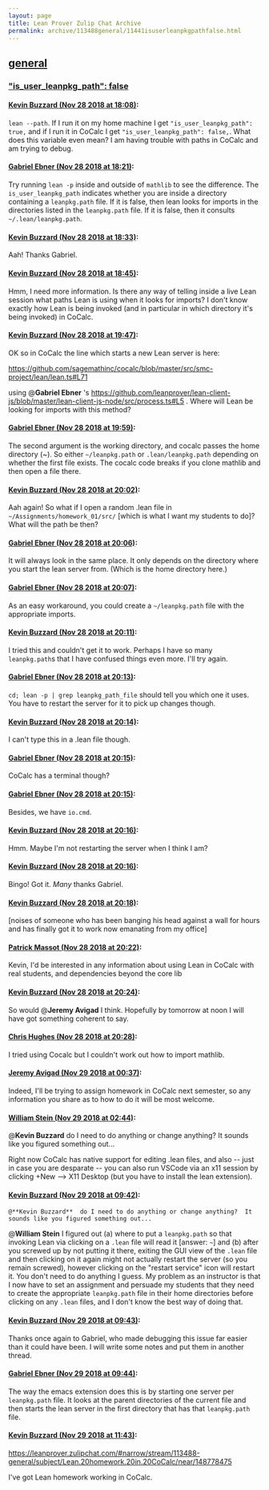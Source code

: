 ```yaml
---
layout: page
title: Lean Prover Zulip Chat Archive 
permalink: archive/113488general/11441isuserleanpkgpathfalse.html
---
```


## [general](index.html)
### ["is_user_leanpkg_path": false](11441isuserleanpkgpathfalse.html)

#### [Kevin Buzzard (Nov 28 2018 at 18:08)](https://leanprover.zulipchat.com/#narrow/stream/113488-general/topic/%22is_user_leanpkg_path%22%3A%20false/near/148726964):
`lean --path`. If I run it on my home machine I get `"is_user_leanpkg_path": true,` and if I run it in CoCalc I get `"is_user_leanpkg_path": false,`. What does this variable even mean? I am having trouble with paths in CoCalc and am trying to debug.

#### [Gabriel Ebner (Nov 28 2018 at 18:21)](https://leanprover.zulipchat.com/#narrow/stream/113488-general/topic/%22is_user_leanpkg_path%22%3A%20false/near/148727956):
Try running `lean -p` inside and outside of `mathlib` to see the difference.  The `is_user_leanpkg_path` indicates whether you are inside a directory containing a `leanpkg.path` file.  If it is false, then lean looks for imports in the directories listed in the `leanpkg.path` file.  If it is false, then it consults `~/.lean/leanpkg.path`.

#### [Kevin Buzzard (Nov 28 2018 at 18:33)](https://leanprover.zulipchat.com/#narrow/stream/113488-general/topic/%22is_user_leanpkg_path%22%3A%20false/near/148728778):
Aah! Thanks Gabriel.

#### [Kevin Buzzard (Nov 28 2018 at 18:45)](https://leanprover.zulipchat.com/#narrow/stream/113488-general/topic/%22is_user_leanpkg_path%22%3A%20false/near/148729505):
Hmm, I need more information. Is there any way of telling inside a live Lean session what paths Lean is using when it looks for imports? I don't know exactly how Lean is being invoked (and in particular in which directory it's being invoked) in CoCalc.

#### [Kevin Buzzard (Nov 28 2018 at 19:47)](https://leanprover.zulipchat.com/#narrow/stream/113488-general/topic/%22is_user_leanpkg_path%22%3A%20false/near/148733549):
OK so in CoCalc the line which starts a new Lean server is here:

https://github.com/sagemathinc/cocalc/blob/master/src/smc-project/lean/lean.ts#L71

using @**Gabriel Ebner** 's https://github.com/leanprover/lean-client-js/blob/master/lean-client-js-node/src/process.ts#L5 . Where will Lean be looking for imports with this method?

#### [Gabriel Ebner (Nov 28 2018 at 19:59)](https://leanprover.zulipchat.com/#narrow/stream/113488-general/topic/%22is_user_leanpkg_path%22%3A%20false/near/148734474):
The second argument is the working directory, and cocalc passes the home directory (~).  So either `~/leanpkg.path` or `.lean/leanpkg.path` depending on whether the first file exists.  The cocalc code breaks if you clone mathlib and then open a file there.

#### [Kevin Buzzard (Nov 28 2018 at 20:02)](https://leanprover.zulipchat.com/#narrow/stream/113488-general/topic/%22is_user_leanpkg_path%22%3A%20false/near/148734755):
Aah again! So what if I open a random .lean file in `~/Assignments/homework_01/src/` [which is what I want my students to do]? What will the path be then?

#### [Gabriel Ebner (Nov 28 2018 at 20:06)](https://leanprover.zulipchat.com/#narrow/stream/113488-general/topic/%22is_user_leanpkg_path%22%3A%20false/near/148735038):
It will always look in the same place.  It only depends on the directory where you start the lean server from.  (Which is the home directory here.)

#### [Gabriel Ebner (Nov 28 2018 at 20:07)](https://leanprover.zulipchat.com/#narrow/stream/113488-general/topic/%22is_user_leanpkg_path%22%3A%20false/near/148735106):
As an easy workaround, you could create a `~/leanpkg.path` file with the appropriate imports.

#### [Kevin Buzzard (Nov 28 2018 at 20:11)](https://leanprover.zulipchat.com/#narrow/stream/113488-general/topic/%22is_user_leanpkg_path%22%3A%20false/near/148735389):
I tried this and couldn't get it to work. Perhaps I have so many `leanpkg.path`s that I have confused things even more. I'll try again.

#### [Gabriel Ebner (Nov 28 2018 at 20:13)](https://leanprover.zulipchat.com/#narrow/stream/113488-general/topic/%22is_user_leanpkg_path%22%3A%20false/near/148735503):
`cd; lean -p | grep leanpkg_path_file` should tell you which one it uses.  You have to restart the server for it to pick up changes though.

#### [Kevin Buzzard (Nov 28 2018 at 20:14)](https://leanprover.zulipchat.com/#narrow/stream/113488-general/topic/%22is_user_leanpkg_path%22%3A%20false/near/148735593):
I can't type this in a .lean file though.

#### [Gabriel Ebner (Nov 28 2018 at 20:15)](https://leanprover.zulipchat.com/#narrow/stream/113488-general/topic/%22is_user_leanpkg_path%22%3A%20false/near/148735672):
CoCalc has a terminal though?

#### [Gabriel Ebner (Nov 28 2018 at 20:15)](https://leanprover.zulipchat.com/#narrow/stream/113488-general/topic/%22is_user_leanpkg_path%22%3A%20false/near/148735695):
Besides, we have `io.cmd`.

#### [Kevin Buzzard (Nov 28 2018 at 20:16)](https://leanprover.zulipchat.com/#narrow/stream/113488-general/topic/%22is_user_leanpkg_path%22%3A%20false/near/148735784):
Hmm. Maybe I'm not restarting the server when I think I am?

#### [Kevin Buzzard (Nov 28 2018 at 20:16)](https://leanprover.zulipchat.com/#narrow/stream/113488-general/topic/%22is_user_leanpkg_path%22%3A%20false/near/148735800):
Bingo! Got it. *Many* thanks Gabriel.

#### [Kevin Buzzard (Nov 28 2018 at 20:18)](https://leanprover.zulipchat.com/#narrow/stream/113488-general/topic/%22is_user_leanpkg_path%22%3A%20false/near/148735887):
[noises of someone who has been banging his head against a wall for hours and has finally got it to work now emanating from my office]

#### [Patrick Massot (Nov 28 2018 at 20:22)](https://leanprover.zulipchat.com/#narrow/stream/113488-general/topic/%22is_user_leanpkg_path%22%3A%20false/near/148736165):
Kevin, I'd be interested in any information about using Lean in CoCalc with real students, and dependencies beyond the core lib

#### [Kevin Buzzard (Nov 28 2018 at 20:24)](https://leanprover.zulipchat.com/#narrow/stream/113488-general/topic/%22is_user_leanpkg_path%22%3A%20false/near/148736343):
So would @**Jeremy Avigad** I think. Hopefully by tomorrow at noon I will have got something coherent to say.

#### [Chris Hughes (Nov 28 2018 at 20:28)](https://leanprover.zulipchat.com/#narrow/stream/113488-general/topic/%22is_user_leanpkg_path%22%3A%20false/near/148736647):
I tried using Cocalc but I couldn't work out how to import mathlib.

#### [Jeremy Avigad (Nov 29 2018 at 00:37)](https://leanprover.zulipchat.com/#narrow/stream/113488-general/topic/%22is_user_leanpkg_path%22%3A%20false/near/148752688):
Indeed, I'll be trying to assign homework in CoCalc next semester, so any information you share as to how to do it will be most welcome.

#### [William Stein (Nov 29 2018 at 02:44)](https://leanprover.zulipchat.com/#narrow/stream/113488-general/topic/%22is_user_leanpkg_path%22%3A%20false/near/148758612):
@**Kevin Buzzard**  do I need to do anything or change anything?  It sounds like you figured something out...

Right now CoCalc has native support for editing .lean files, and also -- just in case you are desparate -- you can also run VSCode via an x11 session by clicking +New --> X11 Desktop (but you have to install the lean extension).

#### [Kevin Buzzard (Nov 29 2018 at 09:42)](https://leanprover.zulipchat.com/#narrow/stream/113488-general/topic/%22is_user_leanpkg_path%22%3A%20false/near/148773021):
```quote
@**Kevin Buzzard**  do I need to do anything or change anything?  It sounds like you figured something out...
```
@**William Stein**  I figured out (a) where to put a `leanpkg.path` so that invoking Lean via clicking on a `.lean` file will read it [answer: `~`] and (b) after you screwed up by not putting it there, exiting the GUI view of the `.lean` file and then clicking on it again might not actually restart the server (so you remain screwed), however clicking on the "restart service" icon will restart it. You don't need to do anything I guess. My problem as an instructor is that I now have to set an assignment and persuade my students that they need to create the appropriate `leanpkg.path` file in their home directories before clicking on any `.lean` files, and I don't know the best way of doing that.

#### [Kevin Buzzard (Nov 29 2018 at 09:43)](https://leanprover.zulipchat.com/#narrow/stream/113488-general/topic/%22is_user_leanpkg_path%22%3A%20false/near/148773037):
Thanks once again to Gabriel, who made debugging this issue far easier than it could have been. I will write some notes and put them in another thread.

#### [Gabriel Ebner (Nov 29 2018 at 09:44)](https://leanprover.zulipchat.com/#narrow/stream/113488-general/topic/%22is_user_leanpkg_path%22%3A%20false/near/148773092):
The way the emacs extension does this is by starting one server per `leanpkg.path` file.  It looks at the parent directories of the current file and then starts the lean server in the first directory that has that `leanpkg.path` file.

#### [Kevin Buzzard (Nov 29 2018 at 11:43)](https://leanprover.zulipchat.com/#narrow/stream/113488-general/topic/%22is_user_leanpkg_path%22%3A%20false/near/148778499):
https://leanprover.zulipchat.com/#narrow/stream/113488-general/subject/Lean.20homework.20in.20CoCalc/near/148778475

I've got Lean homework working in CoCalc.

